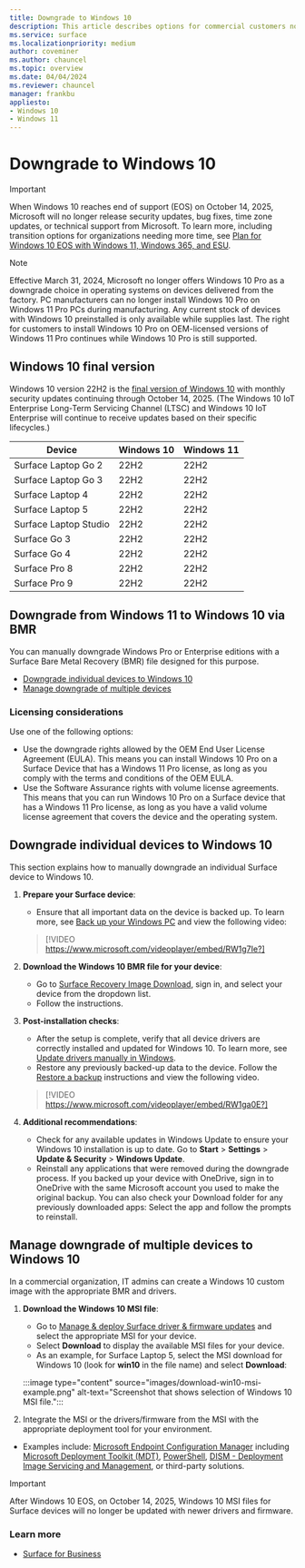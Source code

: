 ```yaml
---
title: Downgrade to Windows 10
description: This article describes options for commercial customers not ready to deploy Windows 11. 
ms.service: surface
ms.localizationpriority: medium
author: coveminer
ms.author: chauncel
ms.topic: overview
ms.date: 04/04/2024
ms.reviewer: chauncel
manager: frankbu
appliesto:
- Windows 10
- Windows 11
---
```


# Downgrade to Windows 10

> [!IMPORTANT]
> When Windows 10 reaches end of support (EOS) on October 14, 2025, Microsoft will no longer release security updates, bug fixes, time zone updates, or technical support from Microsoft. To learn more, including transition options for organizations needing more time, see [Plan for Windows 10 EOS with Windows 11, Windows 365, and ESU](https://techcommunity.microsoft.com/t5/windows-it-pro-blog/plan-for-windows-10-eos-with-windows-11-windows-365-and-esu/ba-p/4000414).

> [!NOTE]
> Effective March 31, 2024, Microsoft no longer offers Windows 10 Pro as a downgrade choice in operating systems on devices delivered from the factory. PC manufacturers can no longer install Windows 10 Pro on Windows 11 Pro PCs during manufacturing. Any current stock of devices with Windows 10 preinstalled is only available while supplies last. The right for customers to install Windows 10 Pro on OEM-licensed versions of Windows 11 Pro continues while Windows 10 Pro is still supported.

## Windows 10 final version

Windows 10 version 22H2 is the [final version of Windows 10](/windows/release-health/release-information) with monthly security updates continuing through October 14, 2025. (The Windows 10 IoT Enterprise Long-Term Servicing Channel (LTSC) and Windows 10 IoT Enterprise will continue to receive updates based on their specific lifecycles.)

|      Device           | Windows 10 | Windows 11 |
| --------------------- | ---------- | ---------- |
| Surface Laptop Go 2   | 22H2       | 22H2       |
| Surface Laptop Go 3   | 22H2       | 22H2       |
| Surface Laptop 4      | 22H2       | 22H2       |
| Surface Laptop 5      | 22H2       | 22H2       |
| Surface Laptop Studio | 22H2       | 22H2       |
| Surface Go 3          | 22H2       | 22H2       |
| Surface Go 4          | 22H2       | 22H2       |
| Surface Pro 8         | 22H2       | 22H2       |
| Surface Pro 9         | 22H2       | 22H2       |

## Downgrade from Windows 11 to Windows 10 via BMR 

You can manually downgrade Windows Pro or Enterprise editions with a Surface Bare Metal Recovery (BMR) file designed for this purpose.

- [Downgrade individual devices to Windows 10](#downgrade-individual-devices-to-windows-10)
- [Manage downgrade of multiple devices](#manage-downgrade-of-multiple-devices-to-windows-10)

### Licensing considerations

Use one of the following options:

- Use the downgrade rights allowed by the OEM End User License Agreement (EULA). This means you can install Windows 10 Pro on a Surface Device that has a Windows 11 Pro license, as long as you comply with the terms and conditions of the OEM EULA.
- Use the Software Assurance rights with volume license agreements. This means that you can run Windows 10 Pro on a Surface device that has a Windows 11 Pro license, as long as you have a valid volume license agreement that covers the device and the operating system.

## Downgrade individual devices to Windows 10

This section explains how to manually downgrade an individual Surface device to Windows 10.

1. **Prepare your Surface device**:
   - Ensure that all important data on the device is backed up. To learn more, see [Back up your Windows PC](https://support.microsoft.com/en-us/windows/back-up-your-windows-pc-87a81f8a-78fa-456e-b521-ac0560e32338#ID0EBF=Windows_11) and view the following video:

   > [!VIDEO https://www.microsoft.com/videoplayer/embed/RW1g7Ie?]

2. **Download the Windows 10 BMR file for your device**:
   - Go to [Surface Recovery Image Download](https://support.microsoft.com/surface-recovery-image), sign in, and select your device from the dropdown list.
   - Follow the instructions.

5. **Post-installation checks**:
   - After the setup is complete, verify that all device drivers are correctly installed and updated for Windows 10. To learn more, see [Update drivers manually in Windows](https://support.microsoft.com/windows/update-drivers-manually-in-windows-ec62f46c-ff14-c91d-eead-d7126dc1f7b6).
   - Restore any previously backed-up data to the device. Follow the [Restore a backup](https://support.microsoft.com/windows/back-up-your-windows-pc-87a81f8a-78fa-456e-b521-ac0560e32338#ID0EBF=Windows_10) instructions and view the following video.

   > [!VIDEO https://www.microsoft.com/videoplayer/embed/RW1ga0E?]

6. **Additional recommendations**:
   - Check for any available updates in Windows Update to ensure your Windows 10 installation is up to date. Go to **Start** > **Settings** > **Update & Security** > **Windows Update**.
   - Reinstall any applications that were removed during the downgrade process. If you backed up your device with OneDrive, sign in to OneDrive with the same Microsoft account you used to make the original backup. You can also check your Download folder for any previously downloaded apps: Select the app and follow the prompts to reinstall.

## Manage downgrade of multiple devices to Windows 10

In a commercial organization, IT admins can create a Windows 10 custom image with the appropriate BMR and drivers.

1. **Download the Windows 10 MSI file**:
   - Go to [Manage & deploy Surface driver & firmware updates](/surface/manage-surface-driver-and-firmware-updates#download-msi-files) and select the appropriate MSI for your device.
   - Select **Download** to display the available MSI files for your device.
   - As an example, for Surface Laptop 5, select the MSI download for Windows 10 (look for **win10** in the file name) and select **Download**:

   :::image type="content" source="images/download-win10-msi-example.png" alt-text="Screenshot that shows selection of Windows 10 MSI file.":::

2.  Integrate the MSI or the drivers/firmware from the MSI with the appropriate deployment tool for your environment.

   - Examples include: [Microsoft Endpoint Configuration Manager](/mem/configmgr) including [Microsoft Deployment Toolkit (MDT)](/mem/configmgr/mdt/), [PowerShell](/powershell/), [DISM - Deployment Image Servicing and Management](/windows-hardware/manufacture/desktop/dism---deployment-image-servicing-and-management-technical-reference-for-windows), or third-party solutions.

> [!IMPORTANT]
> After Windows 10 EOS, on October 14, 2025, Windows 10 MSI files for Surface devices will no longer be updated with newer drivers and firmware.

### Learn more

- [Surface for Business](https://www.microsoft.com/surface/business)
